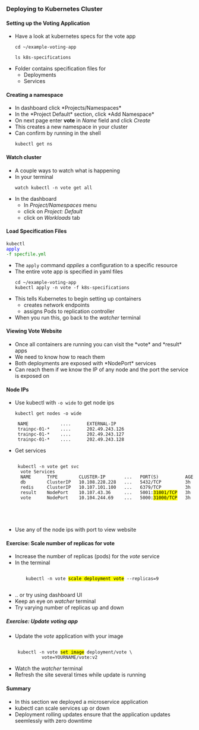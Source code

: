 ### Deploying to Kubernetes Cluster



#### Setting up the Voting Application
* Have a look at kubernetes specs for the vote app
   ```
   cd ~/example-voting-app
   ```
   ```
   ls k8s-specifications
   ```
* Folder contains specification files for 
   + Deployments
   + Services


#### Creating a namespace
* <!-- .element: class="fragment" data-fragment-index="0" -->In dashboard click *Projects/Namespaces*
* <!-- .element: class="fragment" data-fragment-index="1" -->In the *Project Default* section, click *Add Namespace*
* <!-- .element: class="fragment" data-fragment-index="2" -->On next page
  enter **vote** in *Name* field and click *Create*
* <!-- .element: class="fragment" data-fragment-index="3" -->This creates a new namespace in your cluster
* <!-- .element: class="fragment" data-fragment-index="4" -->Can confirm by running in the shell
   ```
   kubectl get ns
   ```


#### Watch cluster
* <!-- .element: class="fragment" data-fragment-index="0" -->A couple ways to watch what is happening
* <!-- .element: class="fragment" data-fragment-index="1" -->In your terminal
   ```
   watch kubectl -n vote get all
   ```
* <!-- .element: class="fragment" data-fragment-index="2" -->In the dashboard
  - In *Project/Namespaces* menu
  - click on *Project: Default*
  - click on *Workloads* tab


#### Load Specification Files
<code>kubectl </code><code style="color:blue;">apply</code><code style="color:green;"> -f specfile.yml</code>

* The <!-- .element: class="fragment" data-fragment-index="0" -->`apply` command _applies_ a configuration to a specific resource
*  <!-- .element: class="fragment" data-fragment-index="1" -->The entire vote app is specified in yaml files
   ```
   cd ~/example-voting-app
   kubectl apply -n vote -f k8s-specifications
   ```
* <!-- .element: class="fragment" data-fragment-index="2" -->This tells Kubernetes to begin setting up containers
   + creates network endpoints
   + assigns Pods to replication controller
* When you run this, go back to the <!-- .element: class="fragment" data-fragment-index="3" -->_watcher_ terminal



#### Viewing Vote Website
* <!-- .element: class="fragment" data-fragment-index="0" -->Once all containers are running you can visit the *vote* and *result* apps
* <!-- .element: class="fragment" data-fragment-index="1" -->We need to know how to reach them
* <!-- .element: class="fragment" data-fragment-index="2" -->Both deployments are exposed with *NodePort* services
* <!-- .element: class="fragment" data-fragment-index="3" -->Can reach them if we know the IP of any node and the port the service is exposed on



#### Node IPs
* <!-- .element: class="fragment stretch" data-fragment-index="0" -->Use kubectl with <code>-o wide</code> to get node ips
   ```
   kubectl get nodes -o wide
   ```
   ```
    NAME            ....      EXTERNAL-IP      
    trainpc-01-*    ....      202.49.243.126   
    trainpc-01-*    ....      202.49.243.127   
    trainpc-01-*    ....      202.49.243.128   
   ```
* <!-- .element: class="fragment" data-fragment-index="1" -->Get services
   <pre><code data-trim data-noescape>
   kubectl -n vote get svc
	vote Services
	NAME      TYPE        CLUSTER-IP       ...   PORT(S)          AGE
	db        ClusterIP   10.108.228.228   ...   5432/TCP         3h
	redis     ClusterIP   10.107.101.100   ...   6379/TCP         3h
	result    NodePort    10.107.43.36     ...   5001:<mark>31001/TCP</mark>   3h
	vote      NodePort    10.104.244.69    ...   5000:<mark>31000/TCP</mark>   3h
</code></pre> <!-- .element: style="font-size:13pt;" -->
* <!-- .element: class="fragment" data-fragment-index="2" -->Use any of the
  node ips with port to view website



#### Exercise: Scale number of replicas for vote

* Increase the number of replicas (pods) for the _vote_ service
* <!-- .element: class="fragment" data-fragment-index="0" -->In the terminal
   <pre class="fragment" data-fragment-index="1"><code data-trim data-noescape>
      kubectl -n vote <mark>scale deployment vote</mark> --replicas=9
    </code></pre>
* <!-- .element: class="fragment" data-fragment-index="2" -->.. or try using dashboard UI
* Keep an eye on <!-- .element: class="fragment" data-fragment-index="3" -->_watcher_ terminal 
* Try varying number of replicas up and down<!-- .element: class="fragment" data-fragment-index="4" -->



##### Exercise:  Update voting app
* Update the _vote_ application with your image
   <pre><code data-trim data-noescape>
   kubectl -n vote <mark>set image</mark> deployment/vote \
            vote=YOURNAME/vote:v2
  </code></pre>
* Watch the _watcher_ terminal
* Refresh the site several times while update is running


#### Summary
* In this section we deployed a microservice application
* kubectl can scale services up or down
* Deployment rolling updates ensure that the application updates seemlessly
  with zero downtime
